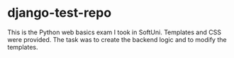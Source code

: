 # django-test-repo

This is the Python web basics exam I took in SoftUni.
Templates and CSS were provided.
The task was to create the backend logic and to modify the templates.
